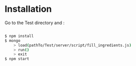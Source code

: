 # Installation

Go to the Test directory and :

``` bash

$ npm install
$ mongo
    > load(pathTo/Test/server/script/fill_ingredients.js)
    > run()
    > exit
$ npm start

```
